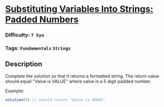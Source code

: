 # [Substituting Variables Into Strings: Padded Numbers](https://www.codewars.com/kata/51c89385ee245d7ddf000001)

### Difficulty: `7 kyu`

### Tags: `Fundamentals` `Strings`

## Description

Complete the solution so that it returns a formatted string. The return value should equal "Value is VALUE" where value is a 5 digit padded number.

Example:

```js
solution(5) // should return "Value is 00005"
```